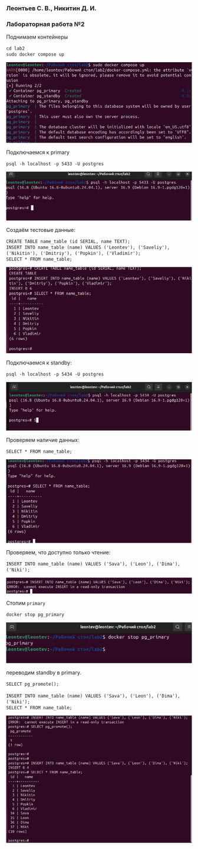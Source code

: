 ### Леонтьев С. В., Никитин Д. И. 
### Лабораторная работа №2

Поднимаем контейнеры
```shell
cd lab2
sudo docker compose up 
```
![](pic/1.png)

Подключаемся к primary

```shell
psql -h localhost -p 5433 -U postgres
```
![](pic/2.png)

Создаём тестовые данные:
```psql
CREATE TABLE name_table (id SERIAL, name TEXT);
INSERT INTO name_table (name) VALUES ('Leontev'), ('Saveliy'), ('Nikitin'), ('Dmitriy'), ('Popkin'), ('Vladimir');
SELECT * FROM name_table;

```
![](pic/3.png)

Подключаемся к standby:
```shell
psql -h localhost -p 5434 -U postgres
```
![](pic/4.png)

Проверяем наличие данных:

```psql
SELECT * FROM name_table;
```
![](pic/5.png)

Проверяем, что доступно только чтение:

```psql
INSERT INTO name_table (name) VALUES ('Sava'), ('Leon'), ('Dima'), ('Niki');
```
![](pic/6.png)

Стопим `primary`
```
docker stop pg_primary
```
![](pic/7.png)

переводим standby в primary.
```psql
SELECT pg_promote();

INSERT INTO name_table (name) VALUES ('Sava'), ('Leon'), ('Dima'), ('Niki');
SELECT * FROM name_table;

```
![](pic/8.png)

